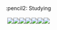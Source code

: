 
<!--
**ssongcookie/ssongcookie** is a ✨ _special_ ✨ repository because its `README.md` (this file) appears on your GitHub profile.
                                           
Here are some ideas to get you started:

- 🔭 I’m currently working on ...
- 🌱 I’m currently learning ...
- 👯 I’m looking to collaborate on ...
- 🤔 I’m looking for help with ...
- 💬 Ask me about ...
- 📫 How to reach me: ...
- 😄 Pronouns: ...
- ⚡ Fun fact: ...
-->

<div align = center> :pencil2: Studying</div>
<br>
<div align = center><!-- ![Java] --><img src="https://img.shields.io/badge/java-%23ED8B00.svg?style=for-the-badge&logo=java&logoColor=white"/><!-- ![Spring] --><img src="https://img.shields.io/badge/spring-%236DB33F.svg?style=for-the-badge&logo=spring&logoColor=white"/><!-- ![JavaScript] --><img src="https://img.shields.io/badge/javascript-%23323330.svg?style=for-the-badge&logo=javascript&logoColor=%23F7DF1E"/><!-- ![jQuery] --><img src="https://img.shields.io/badge/jquery-%230769AD.svg?style=for-the-badge&logo=jquery&logoColor=white"/><!--![Thymeleaf] --><img src="https://img.shields.io/badge/Thymeleaf-%23005C0F.svg?style=for-the-badge&logo=Thymeleaf&logoColor=white"/><!-- ![CSS3] --><img src="https://img.shields.io/badge/css3-%231572B6.svg?style=for-the-badge&logo=css3&logoColor=white"/><!-- ![HTML5] --><img src="https://img.shields.io/badge/html5-%23E34F26.svg?style=for-the-badge&logo=html5&logoColor=white"/></div>
